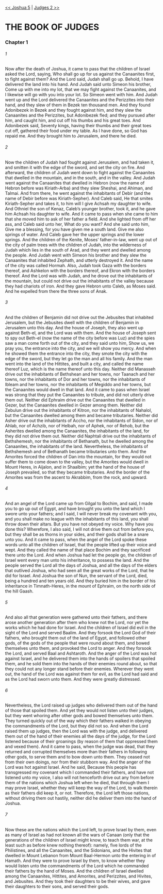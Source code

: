 [<< Joshua 5](../Joshua/Joshua%205.md)  |  [Judges 2 >>](Judges%202.md)

# THE BOOK OF JUDGES
### Chapter 1
###### 1
Now after the death of Joshua, it came to pass that the children of Israel asked the Lord, saying, Who shall go up for us against the Canaanites first, to fight against them? And the Lord said, Judah shall go up. Behold, I have delivered the land into his hand. And Judah said unto Simeon his brother, Come up with me into my lot, that we may fight against the Canaanites, and I likewise will go with you into your lot. So Simeon went with him. And Judah went up and the Lord delivered the Canaanites and the Perizzites into their hand, and they slew of them in Bezek ten thousand men. And they found Adonibezek in Bezek and they fought against him, and they slew the Canaanites and the Perizzites, but Adonibezek fled; and they pursued after him, and caught him, and cut off his thumbs and his great toes. And Adonibezek said, Seventy kings, having their thumbs and their great toes cut off, gathered their food under my table. As I have done, so God has repaid me. And they brought him to Jerusalem, and there he died.

###### 2
Now the children of Judah had fought against Jerusalem, and had taken it, and smitten it with the edge of the sword, and set the city on fire. And afterward, the children of Judah went down to fight against the Canaanites that dwelled in the mountain, and in the south, and in the valley. And Judah went against the Canaanites that dwelled in Hebron (now the name of Hebron before was Kiriath-Arba) and they slew Sheshai, and Ahiman, and Talmai. And from there, he went against the inhabitants of Debir (and the name of Debir before was Kiriath-Sepher). And Caleb said, He that smites Kiriath-Sepher and takes it, to him will I give Achsah my daughter to wife. And Othniel the son of Kenaz, Caleb’s younger brother, took it, and he gave him Achsah his daughter to wife. And it came to pass when she came to him that she moved him to ask of her father a field. And she lighted from off her ass, and Caleb said unto her, What do you want? And she said unto him, Give me a blessing, for you have given me a south land. Give me also springs of water. And Caleb gave her the upper springs and the lower springs. And the children of the Kenite, Moses’ father-in-law, went up out of the city of palm trees with the children of Judah, into the wilderness of Judah which lies in the south of Arad, and they went and dwelled among the people. And Judah went with Simeon his brother and they slew the Canaanites that inhabited Zephath, and utterly destroyed it. And the name of the city was called Hormah. Also, Judah took Gaza with the borders thereof, and Ashkelon with the borders thereof, and Ekron with the borders thereof. And the Lord was with Judah, and he drove out the inhabitants of the mountain, but could not drive out the inhabitants of the valley because they had chariots of iron. And they gave Hebron unto Caleb, as Moses said. And he expelled from there the three sons of Anak.

###### 3
And the children of Benjamin did not drive out the Jebusites that inhabited Jerusalem, but the Jebusites dwell with the children of Benjamin in Jerusalem unto this day. And the house of Joseph, they also went up against Beth-el, and the Lord was with them. And the house of Joseph sent to spy out Beth-el (now the name of the city before was Luz) and the spies saw a man come forth out of the city, and they said unto him, Show us, we pray you, the entrance into the city, and we will show you mercy. And when he showed them the entrance into the city, they smote the city with the edge of the sword, but they let go the man and all his family. And the man went into the land of the Hittites, and built a city, and called the name thereof Luz, which is the name thereof unto this day. Neither did Manasseh drive out the inhabitants of Bethshean and her towns, nor Taanach and her towns, nor the inhabitants of Dor and her towns, nor the inhabitants of Ibleam and her towns, nor the inhabitants of Megiddo and her towns, but the Canaanites would dwell in that land. And it came to pass when Israel was strong that they put the Canaanites to tribute, and did not utterly drive them out. Neither did Ephraim drive out the Canaanites that dwelled in Gezer, but the Canaanites dwelled in Gezer among them. Neither did Zebulun drive out the inhabitants of Kitron, nor the inhabitants of Nahalol, but the Canaanites dwelled among them and became tributaries. Neither did Asher drive out the inhabitants of Accho, nor the inhabitants of Sidon, nor of Ahlab, nor of Achzib, nor of Helbah, nor of Aphek, nor of Rehob, but the Asherites dwelled among the Canaanites, the inhabitants of the land, for they did not drive them out. Neither did Naphtali drive out the inhabitants of Bethshemesh, nor the inhabitants of Bethanath, but he dwelled among the Canaanites, the inhabitants of the land. Nevertheless, the inhabitants of Bethshemesh and of Bethanath became tributaries unto them. And the Amorites forced the children of Dan into the mountain, for they would not suffer them to come down to the valley, but the Amorites would dwell in Mount Heres, in Aijalon, and in Shaalbim; yet the hand of the house of Joseph prevailed, so that they became tributaries. And the border of the Amorites was from the ascent to Akrabbim, from the rock, and upward.

###### 4
And an angel of the Lord came up from Gilgal to Bochim, and said, I made you to go up out of Egypt, and have brought you unto the land which I swore unto your fathers; and I said, I will never break my covenant with you, and you shall make no league with the inhabitants of this land, you shall throw down their altars. But you have not obeyed my voice. Why have you done this? Wherefore, I also said, I will not drive them out from before you, but they shall be as thorns in your sides, and their gods shall be a snare unto you. And it came to pass, when the angel of the Lord spoke these words unto all the children of Israel, that the people lifted up their voice and wept. And they called the name of that place Bochim and they sacrificed there unto the Lord. And when Joshua had let the people go, the children of Israel went every man unto his inheritance, to possess the land. And the people served the Lord all the days of Joshua, and all the days of the elders that outlived Joshua, who had seen all the great works of the Lord, that he did for Israel. And Joshua the son of Nun, the servant of the Lord, died, being a hundred and ten years old. And they buried him in the border of his inheritance in Timnath-Heres, in the mount of Ephraim, on the north side of the hill Gaash.

###### 5
And also all that generation were gathered unto their fathers, and there arose another generation after them who knew not the Lord, nor yet the works which he had done for Israel. And the children of Israel did evil in the sight of the Lord and served Baalim. And they forsook the Lord God of their fathers, who brought them out of the land of Egypt, and followed other gods, of the gods of the people that were round about them, and bowed themselves unto them, and provoked the Lord to anger. And they forsook the Lord, and served Baal and Ashtaroth. And the anger of the Lord was hot against Israel, and he delivered them into the hands of spoilers that spoiled them, and he sold them into the hands of their enemies round about, so that they could not any longer stand before their enemies. Wherever they went out, the hand of the Lord was against them for evil, as the Lord had said and as the Lord had sworn unto them. And they were greatly distressed.

###### 6
Nevertheless, the Lord raised up judges who delivered them out of the hand of those that spoiled them. And yet they would not listen unto their judges, but they went whoring after other gods and bowed themselves unto them. They turned quickly out of the way which their fathers walked in obeying the commandments of the Lord, but they did not so. And when the Lord raised them up judges, then the Lord was with the judge, and delivered them out of the hand of their enemies all the days of the judge, for the Lord listened because of their groanings (by reason of them that oppressed them and vexed them). And it came to pass, when the judge was dead, that they returned and corrupted themselves more than their fathers in following other gods, to serve them and to bow down unto them. They ceased not from their own doings, nor from their stubborn way. And the anger of the Lord was hot against Israel. And he said, Because this people has transgressed my covenant which I commanded their fathers, and have not listened unto my voice, I also will not henceforth drive out any from before them of the nations which Joshua left when he died, that through them I may prove Israel, whether they will keep the way of the Lord, to walk therein as their fathers did keep it, or not. Therefore, the Lord left those nations, without driving them out hastily, neither did he deliver them into the hand of Joshua.

###### 7
Now these are the nations which the Lord left, to prove Israel by them, even as many of Israel as had not known all the wars of Canaan (only that the generations of the children of Israel might know, to teach them war, at the least such as before knew nothing thereof): namely, five lords of the Philistines, and all the Canaanites, and the Sidonians, and the Hivites that dwelled in Mount Lebanon from Mount Baal-Hermon unto the entering in of Hamath. And they were to prove Israel by them, to know whether they would listen unto the commandments of the Lord which he commanded their fathers by the hand of Moses. And the children of Israel dwelled among the Canaanites, Hittites, and Amorites, and Perizzites, and Hivites, and Jebusites. And they took their daughters to be their wives, and gave their daughters to their sons, and served their gods.